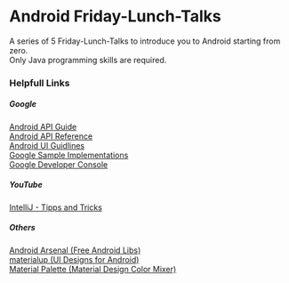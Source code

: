# Android Friday-Lunch-Talks
A series of 5 Friday-Lunch-Talks to introduce you to Android starting from zero.  
Only Java programming skills are required.

### Helpfull Links
##### Google
[Android API Guide](http://developer.android.com/guide/index.html)  
[Android API Reference](http://developer.android.com/reference/packages.html)  
[Android UI Guidlines](http://developer.android.com/design/index.html)  
[Google Sample Implementations](http://developer.android.com/samples/index.html)  
[Google Developer Console](https://play.google.com/apps/publish/?dev_acc=15246654107284849757#AppListPlace)  
##### YouTube
[IntelliJ - Tipps and Tricks](https://www.youtube.com/watch?v=P3yGl4Kfwhs)
##### Others
[Android Arsenal (Free Android Libs)](http://android-arsenal.com/)  
[materialup (UI Designs for Android)](https://www.materialup.com/)  
[Material Palette (Material Design Color Mixer)](http://www.materialpalette.com/)
